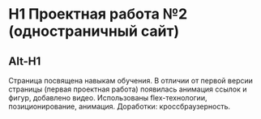 # H1 Проектная работа №2 (одностраничный сайт)
Alt-H1
------
Страница посвящена навыкам обучения.
В отличии от первой версии страницы (первая проектная работа)
появилась анимация ссылок и фигур, добавлено видео.
Использованы flex-технологии, позиционирование, анимация.
Доработки: кроссбраузерность.